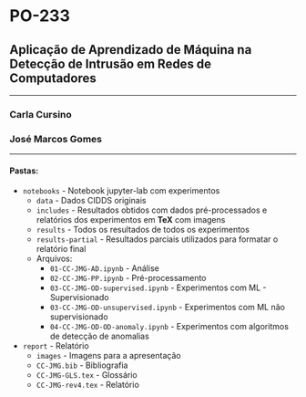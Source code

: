 # PO-233

## Aplicação de Aprendizado de Máquina na Detecção de Intrusão em Redes de Computadores

---
### Carla Cursino

### José Marcos Gomes
---

#### Pastas:
* `notebooks` - Notebook jupyter-lab com experimentos
    * `data` - Dados CIDDS originais
    * `includes` - Resultados obtidos com dados pré-processados e relatórios dos experimentos em **TeX** com imagens
    * `results` - Todos os resultados de todos os experimentos
    * `results-partial` - Resultados parciais utilizados para formatar o relatório final
    * Arquivos:
        * `01-CC-JMG-AD.ipynb` - Análise
        * `02-CC-JMG-PP.ipynb` - Pré-processamento
        * `03-CC-JMG-OD-supervised.ipynb` - Experimentos com ML - Supervisionado
        * `03-CC-JMG-OD-unsupervised.ipynb` - Experimentos com ML não supervisionado
        * `04-CC-JMG-OD-OD-anomaly.ipynb` - Experimentos com algoritmos de detecção de anomalias
* `report` - Relatório
    * `images` - Imagens para a apresentação
    * `CC-JMG.bib` - Bibliografia
    * `CC-JMG-GLS.tex` - Glossário
    * `CC-JMG-rev4.tex` - Relatório